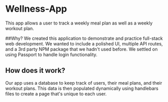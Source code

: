 # Wellness-App
This app allows a user to track a weekly meal plan as well as a weekly workout plan. 

##Why?
We created this application to demonstrate and practice full-stack web development. We wanted to include a polished UI, multiple API routes, and a 3rd party NPM package that we hadn't used before. We settled on using Passport to handle login functionality.


## How does it work?
Our app uses a database to keep track of users, their meal plans, and their workout plans. This data is then populated dynamically using handlebars files to create a page that's unique to each user.